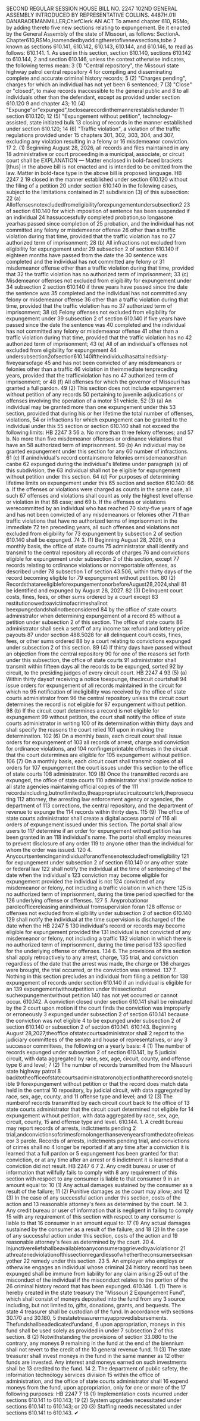 SECOND REGULAR SESSION
HOUSE BILL NO. 2247
102ND GENERAL ASSEMBLY
INTRODUCED BY REPRESENTATIVE COLLINS.
4487H.01I DANARADEMANMILLER,ChiefClerk
AN ACT
To amend chapter 610, RSMo, by adding thereto five new sections relating to expungement.
Be it enacted by the General Assembly of the state of Missouri, as follows:
SectionA. Chapter610,RSMo,isamendedbyaddingtheretofivenewsections,tobe
2 known as sections 610.141, 610.142, 610.143, 610.144, and 610.146, to read as follows:
610.141. 1. As used in this section, section 610.140, sections 610.142 to 610.144,
2 and section 610.146, unless the context otherwise indicates, the following terms mean:
3 (1) "Central repository", the Missouri state highway patrol central repository
4 for compiling and disseminating complete and accurate criminal history records;
5 (2) "Charges pending", charges for which an individual has not yet been
6 sentenced;
7 (3) "Close" or "closed", to make records inaccessible to the general public and
8 to all individuals other than the defendant, except as provided under section 610.120
9 and chapter 43;
10 (4) "Expunge"or"expunged",toclosearecordinthemannerestablishedunder
11 section 610.120;
12 (5) "Expungement without petition", technology-assisted, state initiated bulk
13 closing of records in the manner established under section 610.120;
14 (6) "Traffic violation", a violation of the traffic regulations provided under
15 chapters 301, 302, 303, 304, and 307, excluding any violation resulting in a felony or
16 misdemeanor conviction.
17 2. (1) Beginning August 28, 2026, all records and files maintained in any
18 administrative or court proceeding in a municipal, associate, or circuit court shall be
EXPLANATION — Matter enclosed in bold-faced brackets [thus] in the above bill is not enacted and is
intended to be omitted from the law. Matter in bold-face type in the above bill is proposed language.
HB 2247 2
19 closed in the manner established under section 610.120 without the filing of a petition
20 under section 610.140 in the following cases, subject to the limitations contained in
21 subdivision (3) of this subsection:
22 (a) Alloffensesnotexcludedfromeligibilityforexpungementundersubsection2
23 of section 610.140 for which imposition of sentence has been suspended if an individual
24 hassuccessfully completed probation,so longasone yearhas passed since completion of
25 probation, and the individual has not committed any felony or misdemeanor offense
26 other than a traffic violation during that time, provided that the traffic violation has no
27 authorized term of imprisonment;
28 (b) All infractions not excluded from eligibility for expungement under
29 subsection 2 of section 610.140 if eighteen months have passed from the date the
30 sentence was completed and the individual has not committed any felony or
31 misdemeanor offense other than a traffic violation during that time, provided that
32 the traffic violation has no authorized term of imprisonment;
33 (c) Misdemeanor offenses not excluded from eligibility for expungement under
34 subsection 2 section 610.140 if three years have passed since the date the sentence was
35 completed and the individual has not committed any felony or misdemeanor offense
36 other than a traffic violation during that time, provided that the traffic violation has no
37 authorized term of imprisonment;
38 (d) Felony offenses not excluded from eligibility for expungement under
39 subsection 2 of section 610.140 if five years have passed since the date the sentence was
40 completed and the individual has not committed any felony or misdemeanor offense
41 other than a traffic violation during that time, provided that the traffic violation has no
42 authorized term of imprisonment;
43 (e) All of an individual's offenses not excluded from eligibility for expungement
44 undersubsection2ofsection610.140iftheindividualhasattainedsixty-fiveyearsofage
45 and has not been convicted of any misdemeanors or felonies other than a traffic
46 violation in theimmediate tenpreceding years, provided that the trafficviolation has no
47 authorized term of imprisonment; or
48 (f) All offenses for which the governor of Missouri has granted a full pardon.
49 (2) This section does not include expungement without petition of any records
50 pertaining to juvenile adjudications or offenses involving the operation of a motor
51 vehicle.
52 (3) (a) An individual may be granted more than one expungement under this
53 section, provided that during his or her lifetime the total number of offenses, violations,
54 or infractions for which expungement can be granted to the individual under this
55 section or section 610.140 shall not exceed the following limits:
HB 2247 3
56 a. No more than three felony offenses; and
57 b. No more than five misdemeanor offenses or ordinance violations that have an
58 authorized term of imprisonment.
59 (b) An individual may be granted expungement under this section for any
60 number of infractions.
61 (c) If anindividual's record containsmore felonies ormisdemeanorsthan canbe
62 expunged during the individual's lifetime under paragraph (a) of this subdivision, the
63 individual shall not be eligible for expungement without petition under this section.
64 (d) For purposes of determining lifetime limits on expungement under this
65 section and section 610.140:
66 a. If the offenses or violations were charged as counts in the same case, all such
67 offenses and violations shall count as only the highest level offense or violation in that
68 case; and
69 b. If the offenses or violations werecommitted by an individual who has reached
70 sixty-five years of age and has not been convicted of any misdemeanors or felonies other
71 than traffic violations that have no authorized terms of imprisonment in the immediate
72 ten preceding years, all such offenses and violations not excluded from eligibility for
73 expungement by subsection 2 of section 610.140 shall be expunged.
74 3. (1) Beginning August 28, 2026, on a monthly basis, the office of state courts
75 administrator shall identify and transmit to the central repository all records of charges
76 and convictions eligible for expungement under subsection 2 of this section, except
77 records relating to ordinance violations or nonreportable offenses, as described under
78 subsection 1 of section 43.506, within thirty days of the record becoming eligible for
79 expungement without petition.
80 (2) RecordsthatareeligibleforexpungementonorbeforeAugust28,2024,shall
81 be identified and expunged by August 28, 2027.
82 (3) Delinquent court costs, fines, fees, or other sums ordered by a court except
83 restitutionowedtoavictimofacrimeshallnot beexpungedandshallnotbeconsidered
84 by the office of state courts administrator when determining expungement of a record
85 without a petition under subsection 2 of this section. The office of state courts
86 administrator shall seek a setoff of any income tax refund and lottery prize payouts
87 under section 488.5028 for all delinquent court costs, fines, fees, or other sums ordered
88 by a court relating to convictions expunged under subsection 2 of this section.
89 (4) If thirty days have passed without an objection from the central repository
90 for one of the reasons set forth under this subsection, the office of state courts
91 administrator shall transmit within fifteen days all the records to be expunged, sorted
92 by circuit, to the presiding judges of every circuit court.
HB 2247 4
93 (5) (a) Within thirty daysof receiving a notice toexpunge, thecircuit courtshall
94 issue orders for expungement of all records maintained in the circuit for which no
95 notification of ineligibility was received by the office of state courts administrator from
96 the central repository unless the circuit court determines the record is not eligible for
97 expungement without petition.
98 (b) If the circuit court determines a record is not eligible for expungement
99 without petition, the court shall notify the office of state courts administrator in writing
100 of its determination within thirty days and shall specify the reasons the court relied
101 upon in making the determination.
102 (6) On a monthly basis, each circuit court shall issue orders for expungement of
103 all records of arrest, charge and conviction for ordinance violations, and
104 nonfingerprintable offenses in the circuit that the court determines are eligible for
105 expungement without petition.
106 (7) On a monthly basis, each circuit court shall transmit copies of all orders for
107 expungement the court issues under this section to the office of state courts
108 administrator.
109 (8) Once the transmitted records are expunged, the office of state courts
110 administrator shall provide notice to all state agencies maintaining official copies of the
111 recordsincluding,butnotlimitedto,theappropriatecircuitcourtclerk,theprosecuting
112 attorney, the arresting law enforcement agency or agencies, the department of
113 corrections, the central repository, and the department of revenue to expunge the
114 records within thirty days.
115 (9) The office of state courts administrator shall create a digital access portal of
116 all orders of expungement issued under this section. The portal shall allow users to
117 determine if an order for expungement without petition has been granted in an
118 individual's name. The portal shall employ measures to prevent disclosure of any order
119 to anyone other than the individual for whom the order was issued.
120 4. Anycourtsentencinganindividualforanoffensenotexcludedfromeligibility
121 for expungement under subsection 2 of section 610.140 or any other state or federal law
122 shall notify the individual at the time of sentencing of the date when the individual's
123 conviction may become eligible for expungement provided the individual is not
124 convicted of any misdemeanor or felony, not including a traffic violation in which there
125 is no authorized term of imprisonment, during the time period specified for the
126 underlying offense or offenses.
127 5. Anyprobationor paroleofficereleasing anindividual fromsupervision foran
128 offense or offenses not excluded from eligibility under subsection 2 of section 610.140
129 shall notify the individual at the time supervision is discharged of the date when the
HB 2247 5
130 individual's record or records may become eligible for expungement provided the
131 individual is not convicted of any misdemeanor or felony, not including a traffic
132 violation in which there is no authorized term of imprisonment, during the time period
133 specified for the underlying offense or offenses.
134 6. The provisions of this section shall apply retroactively to any arrest, charge,
135 trial, and conviction regardless of the date that the arrest was made, the charge or
136 charges were brought, the trial occurred, or the conviction was entered.
137 7. Nothing in this section precludes an individual from filing a petition for
138 expungement of records under section 610.140 if an individual is eligible for an
139 expungementwithoutpetition under thissectionbut suchexpungementwithout petition
140 has not yet occurred or cannot occur.
610.142. A conviction closed under section 610.141 shall be reinstated by the
2 court upon motion if the court finds the conviction was improperly or erroneously
3 expunged under subsection 2 of section 610.141 because the conviction was not eligible
4 to be expunged under subsection 2 of section 610.140 or subsection 2 of section 610.141.
610.143. Beginning August 28,2027,theoffice ofstatecourtsadministrator shall
2 report to the judiciary committees of the senate and house of representatives, or any
3 successor committees, the following on a yearly basis:
4 (1) The number of records expunged under subsection 2 of section 610.141, by
5 judicial circuit, with data aggregated by race, sex, age, circuit, county, and offense type
6 and level;
7 (2) The number of records transmitted from the Missouri state highway patrol
8 backtotheofficeofstatecourtsadministratoronobjectionthattherecordisnoteligible
9 forexpungement without petition or that the record does match data held in the central
10 repository, by judicial circuit, with data aggregated by race, sex, age, county, and
11 offense type and level; and
12 (3) The numberof records transmitted by each circuit court back to the office of
13 state courts administrator that the circuit court determined not eligible for
14 expungement without petition, with data aggregated by race, sex, age, circuit, county,
15 and offense type and level.
610.144. 1. A credit bureau may report records of arrests, indictments pending
2 trial,andconvictionsofcrimesfornolongerthansevenyearsfromthedateofreleaseor
3 parole. Records of arrests, indictments pending trial, and convictions of crimes shall no
4 longer be reported if at any time after a conviction it is learned that a full pardon or
5 expungement has been granted for that conviction, or at any time after an arrest or
6 indictment it is learned that a conviction did not result.
HB 2247 6
7 2. Any credit bureau or user of information that willfully fails to comply with
8 any requirement of this section with respect to any consumer is liable to that consumer
9 in an amount equal to:
10 (1) Any actual damages sustained by the consumer as a result of the failure;
11 (2) Punitive damages as the court may allow; and
12 (3) In the case of any successful action under this section, costs of the action and
13 reasonable attorney's fees as determined by the court.
14 3. Any credit bureau or user of information that is negligent in failing to comply
15 with any requirement of this section with respect to any consumer is liable to that
16 consumer in an amount equal to:
17 (1) Any actual damages sustained by the consumer as a result of the failure; and
18 (2) In the case of any successful action under this section, costs of the action and
19 reasonable attorney's fees as determined by the court.
20 4. Injunctivereliefshallbeavailabletoanyconsumeraggrievedbyaviolationor
21 athreatenedviolationofthissectionregardlessofwhethertheconsumerseeksanyother
22 remedy under this section.
23 5. An employer who employs or otherwise engages an individual whose criminal
24 history record has been expunged shall be immune from liability for any claim arising
25 out of the misconduct of the individual if the misconduct relates to the portion of the
26 criminal history record that has been expunged.
610.146. 1. (1) There is hereby created in the state treasury the "Missouri
2 Expungement Fund", which shall consist of moneys deposited into the fund from any
3 source including, but not limited to, gifts, donations, grants, and bequests. The state
4 treasurer shall be custodian of the fund. In accordance with sections 30.170 and 30.180,
5 thestatetreasurermayapprovedisbursements. Thefundshallbeadedicatedfundand,
6 upon appropriation, moneys in this fund shall be used solely as provided in under
7 subsection 2 of this section.
8 (2) Notwithstanding the provisions of section 33.080 to the contrary, any moneys
9 remaining in the fund at the end of the biennium shall not revert to the credit of the
10 general revenue fund.
11 (3) The state treasurer shall invest moneys in the fund in the same manner as
12 other funds are invested. Any interest and moneys earned on such investments shall be
13 credited to the fund.
14 2. The department of public safety, the information technology services division
15 within the office of administration, and the office of state courts administrator shall
16 expend moneys from the fund, upon appropriation, only for one or more of the
17 following purposes:
HB 2247 7
18 (1) Implementation costs incurred under sections 610.141 to 610.143;
19 (2) System upgrades necessitated under sections 610.141 to 610.143; or
20 (3) Staffing needs necessitated under sections 610.141 to 610.143.
✔
